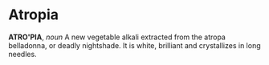# Atropia

**ATRO'PIA**, _noun_ A new vegetable alkali extracted from the atropa belladonna, or deadly nightshade. It is white, brilliant and crystallizes in long needles.